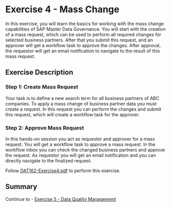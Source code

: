 # Exercise 4 - Mass Change

In this exercise, you will learn the basics for working with the mass change capabilities of SAP Master Data Governance. You will start with the creation of a mass request, which can be used to perform all required changes for selected business partners. After that you submit this request, and an approver will get a workflow task to approve the changes. After approval, the requestor will get an email notification to navigate to the result of this mass request.

## Exercise Description

### Step 1: Create Mass Request

Your task is to define a new search term for all business partners of ABC companies. To apply a mass change of business partner data you must create a request. In this request you can perform the changes and submit this request, which will create a workflow task for the approver.

### Step 2: Approve Mass Request

In this hands-on session you act as requestor and approver for a mass request. You will get a workflow task to approve a mass request. In the workflow inbox you can check the changed business partners and approve the request. As requestor you will get an email notification and you can directly navigate to the finalized request.

Follow [DAT162-Exercise4.pdf](./DAT162-Exercise4.pdf) to perform this exercise.

## Summary

Continue to - [Exercise 5 - Data Quality Management](../ex5/README.md)
